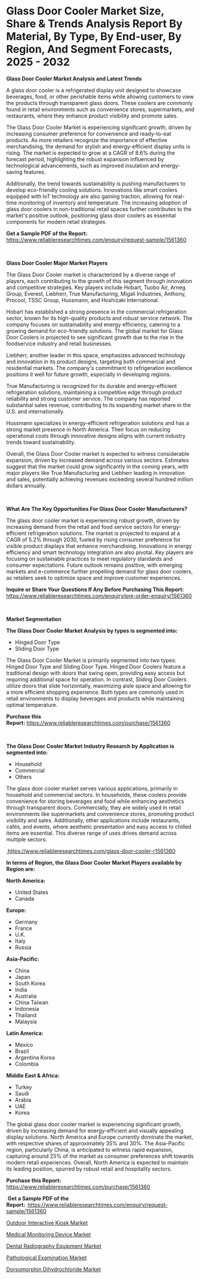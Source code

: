 <p><h1>Glass Door Cooler Market Size, Share & Trends Analysis Report By Material, By Type, By End-user, By Region, And Segment Forecasts, 2025 - 2032</h1></p><p><strong>Glass Door Cooler Market Analysis and Latest Trends</strong></p>
<p><p>A glass door cooler is a refrigerated display unit designed to showcase beverages, food, or other perishable items while allowing customers to view the products through transparent glass doors. These coolers are commonly found in retail environments such as convenience stores, supermarkets, and restaurants, where they enhance product visibility and promote sales.</p><p>The Glass Door Cooler Market is experiencing significant growth, driven by increasing consumer preference for convenience and ready-to-eat products. As more retailers recognize the importance of effective merchandising, the demand for stylish and energy-efficient display units is rising. The market is expected to grow at a CAGR of 8.6% during the forecast period, highlighting the robust expansion influenced by technological advancements, such as improved insulation and energy-saving features.</p><p>Additionally, the trend towards sustainability is pushing manufacturers to develop eco-friendly cooling solutions. Innovations like smart coolers equipped with IoT technology are also gaining traction, allowing for real-time monitoring of inventory and temperature. The increasing adoption of glass door coolers in non-traditional retail spaces further contributes to the market's positive outlook, positioning glass door coolers as essential components for modern retail strategies.</p></p>
<p><strong>Get a Sample PDF of the Report:&nbsp;</strong> <a href="https://www.reliableresearchtimes.com/enquiry/request-sample/1561360?utm_campaign=2641&utm_medium=2&utm_source=Github&utm_content=ia&utm_term=08042025&utm_id=glass-door-cooler">https://www.reliableresearchtimes.com/enquiry/request-sample/1561360</a></p>
<p>&nbsp;</p>
<p><strong>Glass Door Cooler Major Market Players</strong></p>
<p><p>The Glass Door Cooler market is characterized by a diverse range of players, each contributing to the growth of this segment through innovation and competitive strategies. Key players include Hobart, Tuobo Air, Arneg Group, Everest, Liebherr, True Manufacturing, Migali Industries, Anthony, Procool, TSSC Group, Hussmann, and Hoshizaki International.</p><p>Hobart has established a strong presence in the commercial refrigeration sector, known for its high-quality products and robust service network. The company focuses on sustainability and energy efficiency, catering to a growing demand for eco-friendly solutions. The global market for Glass Door Coolers is projected to see significant growth due to the rise in the foodservice industry and retail businesses.</p><p>Liebherr, another leader in this space, emphasizes advanced technology and innovation in its product designs, targeting both commercial and residential markets. The company's commitment to refrigeration excellence positions it well for future growth, especially in developing regions.</p><p>True Manufacturing is recognized for its durable and energy-efficient refrigeration solutions, maintaining a competitive edge through product reliability and strong customer service. The company has reported substantial sales revenue, contributing to its expanding market share in the U.S. and internationally.</p><p>Hussmann specializes in energy-efficient refrigeration solutions and has a strong market presence in North America. Their focus on reducing operational costs through innovative designs aligns with current industry trends toward sustainability.</p><p>Overall, the Glass Door Cooler market is expected to witness considerable expansion, driven by increased demand across various sectors. Estimates suggest that the market could grow significantly in the coming years, with major players like True Manufacturing and Liebherr leading in innovation and sales, potentially achieving revenues exceeding several hundred million dollars annually.</p></p>
<p>&nbsp;</p>
<p><strong>What Are The Key Opportunities For Glass Door Cooler Manufacturers?</strong></p>
<p><p>The glass door cooler market is experiencing robust growth, driven by increasing demand from the retail and food service sectors for energy-efficient refrigeration solutions. The market is projected to expand at a CAGR of 5.2% through 2030, fueled by rising consumer preference for visible product displays that enhance merchandising. Innovations in energy efficiency and smart technology integration are also pivotal. Key players are focusing on sustainable practices to meet regulatory standards and consumer expectations. Future outlook remains positive, with emerging markets and e-commerce further propelling demand for glass door coolers, as retailers seek to optimize space and improve customer experiences.</p></p>
<p><strong>Inquire or Share Your Questions If Any Before Purchasing This Report:</strong> <a href="https://www.reliableresearchtimes.com/enquiry/pre-order-enquiry/1561360?utm_campaign=2641&utm_medium=2&utm_source=Github&utm_content=ia&utm_term=08042025&utm_id=glass-door-cooler">https://www.reliableresearchtimes.com/enquiry/pre-order-enquiry/1561360</a></p>
<p>&nbsp;</p>
<p><strong>Market Segmentation</strong></p>
<p><strong>The Glass Door Cooler Market Analysis by types is segmented into:</strong></p>
<p><ul><li>Hinged Door Type</li><li>Sliding Door Type</li></ul></p>
<p><p>The Glass Door Cooler Market is primarily segmented into two types: Hinged Door Type and Sliding Door Type. Hinged Door Coolers feature a traditional design with doors that swing open, providing easy access but requiring additional space for operation. In contrast, Sliding Door Coolers utilize doors that slide horizontally, maximizing aisle space and allowing for a more efficient shopping experience. Both types are commonly used in retail environments to display beverages and products while maintaining optimal temperature.</p></p>
<p><strong>Purchase this Report:&nbsp;</strong><a href="https://www.reliableresearchtimes.com/purchase/1561360?utm_campaign=2641&utm_medium=2&utm_source=Github&utm_content=ia&utm_term=08042025&utm_id=glass-door-cooler">https://www.reliableresearchtimes.com/purchase/1561360</a></p>
<p>&nbsp;</p>
<p><strong>The Glass Door Cooler Market Industry Research by Application is segmented into:</strong></p>
<p><ul><li>Household</li><li>Commercial</li><li>Others</li></ul></p>
<p><p>The glass door cooler market serves various applications, primarily in household and commercial sectors. In households, these coolers provide convenience for storing beverages and food while enhancing aesthetics through transparent doors. Commercially, they are widely used in retail environments like supermarkets and convenience stores, promoting product visibility and sales. Additionally, other applications include restaurants, cafés, and events, where aesthetic presentation and easy access to chilled items are essential. This diverse range of uses drives demand across multiple sectors.</p></p>
<p><a href="https://www.reliableresearchtimes.com/glass-door-cooler-r1561360?utm_campaign=2641&utm_medium=2&utm_source=Github&utm_content=ia&utm_term=08042025&utm_id=glass-door-cooler">&nbsp;https://www.reliableresearchtimes.com/glass-door-cooler-r1561360</a></p>
<p><strong>In terms of Region, the Glass Door Cooler Market Players available by Region are:</strong></p>
<p>
    <p> <strong> North America: </strong>
        <ul>
            <li>United States</li>
            <li>Canada</li>
        </ul>
        </p> 
    <p> <strong> Europe: </strong>
        <ul>
            <li>Germany</li>
            <li>France</li>
            <li>U.K.</li>
            <li>Italy</li>
            <li>Russia</li>
        </ul>
        </p> 
    <p> <strong> Asia-Pacific: </strong>
        <ul>
            <li>China</li>
            <li>Japan</li>
            <li>South Korea</li>
            <li>India</li>
            <li>Australia</li>
            <li>China Taiwan</li>
            <li>Indonesia</li>
            <li>Thailand</li>
            <li>Malaysia</li>
        </ul>
        </p> 
    <p> <strong> Latin America: </strong>
        <ul>
            <li>Mexico</li>
            <li>Brazil</li>
            <li>Argentina Korea</li>
            <li>Colombia</li>
        </ul>
        </p> 
    <p> <strong> Middle East & Africa: </strong>
        <ul>
            <li>Turkey</li>
            <li>Saudi</li>
            <li>Arabia</li>
            <li>UAE</li>
            <li>Korea</li>
        </ul>
    </p>
    </p>
<p><p>The global glass door cooler market is experiencing significant growth, driven by increasing demand for energy-efficient and visually appealing display solutions. North America and Europe currently dominate the market, with respective shares of approximately 35% and 30%. The Asia-Pacific region, particularly China, is anticipated to witness rapid expansion, capturing around 25% of the market as consumer preferences shift towards modern retail experiences. Overall, North America is expected to maintain its leading position, spurred by robust retail and hospitality sectors.</p></p>
<p><strong>Purchase this Report: </strong><a href="https://www.reliableresearchtimes.com/purchase/1561360?utm_campaign=2641&utm_medium=2&utm_source=Github&utm_content=ia&utm_term=08042025&utm_id=glass-door-cooler">https://www.reliableresearchtimes.com/purchase/1561360</a></p>
<p>&nbsp;<strong>Get a Sample PDF of the Report:&nbsp;&nbsp;</strong><a href="https://www.reliableresearchtimes.com/enquiry/request-sample/1561360?utm_campaign=2641&utm_medium=2&utm_source=Github&utm_content=ia&utm_term=08042025&utm_id=glass-door-cooler">https://www.reliableresearchtimes.com/enquiry/request-sample/1561360</a></p>
<p><strong></strong></p>
<p><p><a href="https://github.com/lisaeichler20775/Market-Research-Report-List-1/blob/main/outdoor-interactive-kiosk-market.md?utm_campaign=2641&utm_medium=2&utm_source=Github&utm_content=ia&utm_term=08042025&utm_id=glass-door-cooler">Outdoor Interactive Kiosk Market</a></p><p><a href="https://www.linkedin.com/pulse/based-recent-market-research-medical-monitoring-device-ir6xc?utm_campaign=2641&utm_medium=2&utm_source=Github&utm_content=ia&utm_term=08042025&utm_id=glass-door-cooler">Medical Monitoring Device Market</a></p><p><a href="https://www.linkedin.com/pulse/dental-radiography-equipment-market-trends-report-current-gkxsc?utm_campaign=2641&utm_medium=2&utm_source=Github&utm_content=ia&utm_term=08042025&utm_id=glass-door-cooler">Dental Radiography Equipment Market</a></p><p><a href="https://www.linkedin.com/pulse/pathological-examination-market-size-share-detailed-analysis-gkide?utm_campaign=2641&utm_medium=2&utm_source=Github&utm_content=ia&utm_term=08042025&utm_id=glass-door-cooler">Pathological Examination Market</a></p><p><a href="https://www.linkedin.com/pulse/dorsomorphin-dihydrochloride-market-size-forecast-2025-2032-nzbve?utm_campaign=2641&utm_medium=2&utm_source=Github&utm_content=ia&utm_term=08042025&utm_id=glass-door-cooler">Dorsomorphin Dihydrochloride Market</a></p></p>